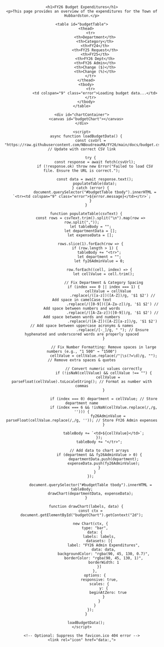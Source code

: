 <html lang="en">
<head>
    <meta charset="UTF-8">
    <meta name="viewport" content="width=device-width, initial-scale=1.0">
    <title>FY26 Budget Expenditures</title>
    <script src="https://cdn.jsdelivr.net/npm/chart.js"></script> <!-- Chart.js for visualization -->
    <style>
        body {
            font-family: Arial, sans-serif;
            text-align: center;
        }
        h1 {
            color: #5a2d82;
        }
        table {
            width: 90%;
            margin: 20px auto;
            border-collapse: collapse;
            text-align: left;
        }
        th, td {
            border: 1px solid #ddd;
            padding: 8px;
            text-align: right;
        }
        th {
            background-color: #5a2d82;
            color: white;
            text-align: center;
        }
        .error {
            color: red;
            font-weight: bold;
        }
        #chartContainer {
            width: 80%;
            margin: 20px auto;
        }
    </style>
</head>
<body>

    <h1>FY26 Budget Expenditures</h1>
    <p>This page provides an overview of the expenditures for the Town of Hubbardston.</p>

    <table id="budgetTable">
        <thead>
            <tr>
                <th>Department</th>
                <th>Category</th>
                <th>FY24</th>
                <th>FY25 Request</th>
                <th>FY25</th>
                <th>FY26 Dept</th>
                <th>FY26 Admin</th>
                <th>Change ($)</th>
                <th>Change (%)</th>
            </tr>
        </thead>
        <tbody>
            <tr>
                <td colspan="9" class="error">Loading budget data...</td>
            </tr>
        </tbody>
    </table>

    <div id="chartContainer">
        <canvas id="budgetChart"></canvas>
    </div>

    <script>
        async function loadBudgetData() {
            const csvUrl = "https://raw.githubusercontent.com/NBoudreauMA/FY26/main/docs/budget.csv"; // Update with correct CSV link

            try {
                const response = await fetch(csvUrl);
                if (!response.ok) throw new Error("Failed to load CSV file. Ensure the URL is correct.");

                const data = await response.text();
                populateTable(data);
            } catch (error) {
                document.querySelector("#budgetTable tbody").innerHTML = `<tr><td colspan="9" class="error">${error.message}</td></tr>`;
            }
        }

        function populateTable(csvText) {
            const rows = csvText.trim().split("\n").map(row => row.split(","));
            let tableBody = "";
            let departmentData = [];
            let expenseData = [];

            rows.slice(1).forEach(row => {
                if (row.length > 1) {
                    tableBody += "<tr>";
                    let department = "";
                    let fy26AdminValue = 0;

                    row.forEach((cell, index) => {
                        let cellValue = cell.trim();

                        // Fix Department & Category Spacing
                        if (index === 0 || index === 1) {
                            cellValue = cellValue
                                .replace(/([a-z])([A-Z])/g, '$1 $2') // Add space in camelCase text
                                .replace(/([0-9])([A-Za-z])/g, '$1 $2') // Add space between numbers and words
                                .replace(/([A-Za-z])([0-9])/g, '$1 $2') // Add space between words and numbers
                                .replace(/([A-Z])([A-Z][a-z])/g, '$1 $2') // Add space between uppercase acronyms & names
                                .replace(/[-_]/g, " "); // Ensure hyphenated and underscored words are properly spaced
                        }

                        // Fix Number Formatting: Remove spaces in large numbers (e.g., "1 500" → "1500")
                        cellValue = cellValue.replace(/"|\s(?=\d)/g, "");  // Remove extra spaces & quotes

                        // Convert numeric values correctly
                        if (!isNaN(cellValue) && cellValue !== "") {
                            cellValue = parseFloat(cellValue).toLocaleString(); // Format as number with commas
                        }

                        if (index === 0) department = cellValue; // Store department name
                        if (index === 6 && !isNaN(cellValue.replace(/,/g, ''))) {
                            fy26AdminValue = parseFloat(cellValue.replace(/,/g, '')); // Store FY26 Admin expenses
                        }

                        tableBody += `<td>${cellValue}</td>`;
                    });
                    tableBody += "</tr>";

                    // Add data to chart arrays
                    if (department && fy26AdminValue > 0) {
                        departmentData.push(department);
                        expenseData.push(fy26AdminValue);
                    }
                }
            });

            document.querySelector("#budgetTable tbody").innerHTML = tableBody;
            drawChart(departmentData, expenseData);
        }

        function drawChart(labels, data) {
            const ctx = document.getElementById("budgetChart").getContext("2d");

            new Chart(ctx, {
                type: "bar",
                data: {
                    labels: labels,
                    datasets: [{
                        label: "FY26 Admin Expenditures",
                        data: data,
                        backgroundColor: "rgba(90, 45, 130, 0.7)",
                        borderColor: "rgba(90, 45, 130, 1)",
                        borderWidth: 1
                    }]
                },
                options: {
                    responsive: true,
                    scales: {
                        y: {
                            beginAtZero: true
                        }
                    }
                }
            });
        }

        loadBudgetData();
    </script>

    <!-- Optional: Suppress the favicon.ico 404 error -->
    <link rel="icon" href="data:,">

</body>
</html>
